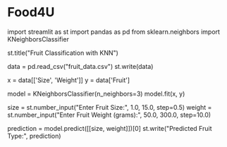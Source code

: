 # Food4U

import streamlit as st
import pandas as pd
from sklearn.neighbors import KNeighborsClassifier

st.title("Fruit Classification with KNN")

data = pd.read_csv("fruit_data.csv")
st.write(data)

x = data[['Size', 'Weight']]
y = data['Fruit']

model = KNeighborsClassifier(n_neighbors=3)
model.fit(x, y)

size = st.number_input("Enter Fruit Size:", 1.0, 15.0, step=0.5)
weight = st.number_input("Enter Fruit Weight (grams):", 50.0, 300.0, step=10.0)

prediction = model.predict([[size, weight]])[0]
st.write("Predicted Fruit Type:", prediction)
